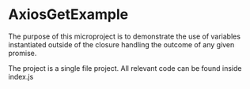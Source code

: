 # AxiosGetExample

The purpose of this microproject is to demonstrate the use of variables instantiated outside of the closure handling the outcome of any given promise.

The project is a single file project. All relevant code can be found inside index.js
